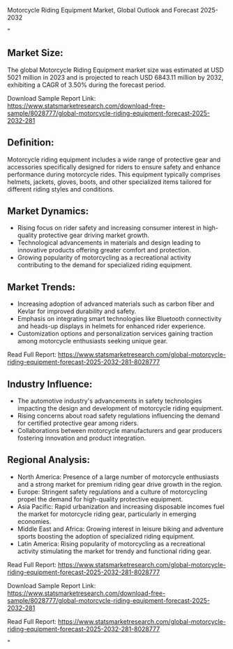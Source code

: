 Motorcycle Riding Equipment Market, Global Outlook and Forecast 2025-2032 

"<h2>Market Size:</h2>
<p>The global Motorcycle Riding Equipment market size was estimated at USD 5021 million in 2023 and is projected to reach USD 6843.11 million by 2032, exhibiting a CAGR of 3.50% during the forecast period.</p>
<p>Download Sample Report Link: <a href='https://www.statsmarketresearch.com/download-free-sample/8028777/global-motorcycle-riding-equipment-forecast-2025-2032-281'>https://www.statsmarketresearch.com/download-free-sample/8028777/global-motorcycle-riding-equipment-forecast-2025-2032-281</a> </p>

<h2>Definition:</h2>
<p>Motorcycle riding equipment includes a wide range of protective gear and accessories specifically designed for riders to ensure safety and enhance performance during motorcycle rides. This equipment typically comprises helmets, jackets, gloves, boots, and other specialized items tailored for different riding styles and conditions.</p>

<h2>Market Dynamics:</h2>
<ul>
  <li>Rising focus on rider safety and increasing consumer interest in high-quality protective gear driving market growth.</li>
  <li>Technological advancements in materials and design leading to innovative products offering greater comfort and protection.</li>
  <li>Growing popularity of motorcycling as a recreational activity contributing to the demand for specialized riding equipment.</li>
</ul>

<h2>Market Trends:</h2>
<ul>
  <li>Increasing adoption of advanced materials such as carbon fiber and Kevlar for improved durability and safety.</li>
  <li>Emphasis on integrating smart technologies like Bluetooth connectivity and heads-up displays in helmets for enhanced rider experience.</li>
  <li>Customization options and personalization services gaining traction among motorcycle enthusiasts seeking unique gear.</li>
</ul>
<p>Read Full Report: <a href='https://www.statsmarketresearch.com/global-motorcycle-riding-equipment-forecast-2025-2032-281-8028777'>https://www.statsmarketresearch.com/global-motorcycle-riding-equipment-forecast-2025-2032-281-8028777</a></p>

<h2>Industry Influence:</h2>
<ul>
  <li>The automotive industry's advancements in safety technologies impacting the design and development of motorcycle riding equipment.</li>
  <li>Rising concerns about road safety regulations influencing the demand for certified protective gear among riders.</li>
  <li>Collaborations between motorcycle manufacturers and gear producers fostering innovation and product integration.</li>
</ul>

<h2>Regional Analysis:</h2>
<ul>
  <li>North America: Presence of a large number of motorcycle enthusiasts and a strong market for premium riding gear drive growth in the region.</li>
  <li>Europe: Stringent safety regulations and a culture of motorcycling propel the demand for high-quality protective equipment.</li>
  <li>Asia Pacific: Rapid urbanization and increasing disposable incomes fuel the market for motorcycle riding gear, particularly in emerging economies.</li>
  <li>Middle East and Africa: Growing interest in leisure biking and adventure sports boosting the adoption of specialized riding equipment.</li>
  <li>Latin America: Rising popularity of motorcycling as a recreational activity stimulating the market for trendy and functional riding gear.</li>
</ul>
<p>Read Full Report: <a href='https://www.statsmarketresearch.com/global-motorcycle-riding-equipment-forecast-2025-2032-281-8028777'>https://www.statsmarketresearch.com/global-motorcycle-riding-equipment-forecast-2025-2032-281-8028777</a></p> 

<p>Download Sample Report Link: <a href='https://www.statsmarketresearch.com/download-free-sample/8028777/global-motorcycle-riding-equipment-forecast-2025-2032-281'>https://www.statsmarketresearch.com/download-free-sample/8028777/global-motorcycle-riding-equipment-forecast-2025-2032-281</a> </p>
<p>Read Full Report: <a href='https://www.statsmarketresearch.com/global-motorcycle-riding-equipment-forecast-2025-2032-281-8028777'>https://www.statsmarketresearch.com/global-motorcycle-riding-equipment-forecast-2025-2032-281-8028777</a> </p>"
